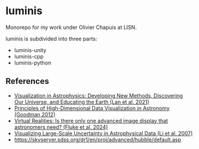 # luminis
Monorepo for my work under Olivier Chapuis at LISN.

luminis is subdivided into three parts:
- luminis-unity
- luminis-cpp
- luminis-python

## References
- [Visualization in Astrophysics: Developing New Methods, Discovering Our Universe, and Educating the Earth (Lan et al. 2021)](https://arxiv.org/pdf/2106.00152)
- [Principles of High-Dimensional Data Visualization in Astronomy (Goodman 2012)](https://arxiv.org/pdf/1205.4747)
- [Virtual Realities: Is there only one advanced image display that astronomers need? (Fluke et al. 2024)](https://arxiv.org/pdf/2412.12383)
- [Visualizing Large-Scale Uncertainty in Astrophysical Data (Li et al. 2007)](https://ieeexplore.ieee.org/document/4376197)
- https://skyserver.sdss.org/dr1/en/proj/advanced/hubble/default.asp
